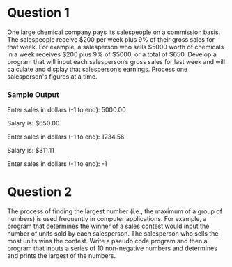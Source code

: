 # Question 1
One large chemical company pays its salespeople on a commission basis.  The  salespeople  receive  $200  per  week  plus  9%  of  their  gross  sales  for  that  week.  For  example, a salesperson who sells $5000 worth of chemicals in a week receives $200 plus 9% of $5000, or a total of $650. Develop a program that will input each salesperson’s gross sales for last week and will calculate and display that salesperson’s earnings. Process one salesperson's figures at a time.

### Sample Output 

Enter sales in dollars (-1 to end): 5000.00

Salary is: $650.00

Enter sales in dollars (-1 to end): 1234.56

Salary is: $311.11

Enter sales in dollars (-1 to end): -1


# Question 2
The process of finding the largest number (i.e., the maximum of a group of numbers) is used frequently in computer applications. For example, a program that determines the winner of a sales contest would input the number of units sold by each salesperson. The salesperson who sells the most units wins the contest. Write a pseudo code program and then a program that inputs a series of 10 non-negative numbers and determines and prints the largest of the numbers.

